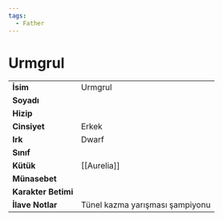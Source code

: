 ```yaml
---
tags:
  - Father
---  
```

# Urmgrul   
|  |  |  
|---|---|  
| **İsim** | Urmgrul |  
| **Soyadı** |  |  
| **Hizip** |  |  
| **Cinsiyet** | Erkek |  
| **Irk** | Dwarf |  
| **Sınıf** |  |  
| **Kütük** | [[Aurelia]] |  
| **Münasebet** |  |  
| **Karakter Betimi** |  |  
| **İlave Notlar** | Tünel kazma yarışması şampiyonu |  
